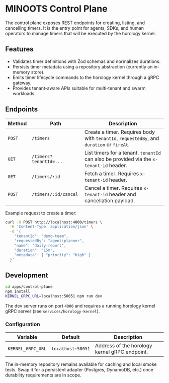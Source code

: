 # MINOOTS Control Plane

The control plane exposes REST endpoints for creating, listing, and cancelling timers. It is the entry point for agents,
SDKs, and human operators to manage timers that will be executed by the horology kernel.

## Features
- Validates timer definitions with Zod schemas and normalizes durations.
- Persists timer metadata using a repository abstraction (currently an in-memory store).
- Emits timer lifecycle commands to the horology kernel through a gRPC gateway.
- Provides tenant-aware APIs suitable for multi-tenant and swarm workloads.

## Endpoints
| Method | Path | Description |
| --- | --- | --- |
| `POST` | `/timers` | Create a timer. Requires body with `tenantId`, `requestedBy`, and `duration` or `fireAt`. |
| `GET` | `/timers?tenantId=...` | List timers for a tenant. `tenantId` can also be provided via the `x-tenant-id` header. |
| `GET` | `/timers/:id` | Fetch a timer. Requires `x-tenant-id` header. |
| `POST` | `/timers/:id/cancel` | Cancel a timer. Requires `x-tenant-id` header and cancellation payload. |

Example request to create a timer:
```bash
curl -X POST http://localhost:4000/timers \
  -H 'Content-Type: application/json' \
  -d '{
    "tenantId": "demo-team",
    "requestedBy": "agent:planner",
    "name": "daily-report",
    "duration": "15m",
    "metadata": { "priority": "high" }
  }'
```

## Development
```bash
cd apps/control-plane
npm install
KERNEL_GRPC_URL=localhost:50051 npm run dev
```

The dev server runs on port `4000` and requires a running horology kernel gRPC server (see `services/horology-kernel`).

### Configuration

| Variable | Default | Description |
| --- | --- | --- |
| `KERNEL_GRPC_URL` | `localhost:50051` | Address of the horology kernel gRPC endpoint. |

The in-memory repository remains available for caching and local smoke tests. Swap it for a persistent adapter (Postgres,
DynamoDB, etc.) once durability requirements are in scope.

